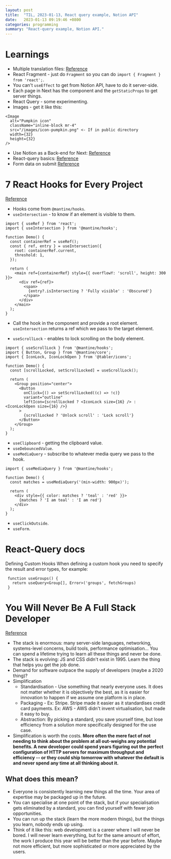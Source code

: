 ```yaml
---
layout: post
title:  "TIL, 2023-01-13, React query example, Notion API"
date:   2023-01-13 09:19:46 +0800
categories: programming
summary: "React-query example, Notion API."
---
```


# Learnings

- Multiple translation files: [Reference](https://react.i18next.com/latest/usetranslation-hook)
- React Fragment - just do `Fragment` so you can do `import { Fragment } from 'react';`.
- You can't `useEffect` to get from Notion API, have to do it server-side.
- Each page in Next has the component and the `getStaticProps` to get server things.
- React Query - some experimenting.
- Images - get it like this:

```
<Image
  alt="Pumpkin icon"
  className="inline-block mr-4"
  src="/images/icon-pumpkin.png" <- If in public directory
  width={32}
  height={32}
/>

```
- Use Notion as a Back-end for Next: [Reference](https://alexandar.me/posts/using-notion-as-a-cms-with-react)
- React-query basics: [Reference](https://dev.to/franklin030601/image-search-engine-with-react-js-react-query-39)
- Form data on submit [Reference](https://linguinecode.com/post/how-to-get-form-data-on-submit-in-reactjs)

# 7 React Hooks for Every Project
[Reference](https://dev.to/webdevhero-com/7-react-hooks-for-every-project-1jdo)

- Hooks come from `@mantine/hooks`.
- `useIntersection` - to know if an element is visible to them.

```
import { useRef } from 'react';
import { useIntersection } from '@mantine/hooks';

function Demo() {
  const containerRef = useRef();
  const { ref, entry } = useIntersection({
    root: containerRef.current,
    threshold: 1,
  });

  return (
    <main ref={containerRef} style={{ overflowY: 'scroll', height: 300 }}>
      <div ref={ref}>
        <span>
          {entry?.isIntersecting ? 'Fully visible' : 'Obscured'}
        </span>
      </div>
    </main>
  );
}
```

- Call the hook in the component and provide a root element. `useIntersection` returns a ref which we pass to the target element.

- `useScrollLock` - enables to lock scrolling on the body element.

```
import { useScrollLock } from '@mantine/hooks';
import { Button, Group } from '@mantine/core';
import { IconLock, IconLockOpen } from '@tabler/icons';

function Demo() {
  const [scrollLocked, setScrollLocked] = useScrollLock();

  return (
    <Group position="center">
      <Button
        onClick={() => setScrollLocked((c) => !c)}
        variant="outline"
        leftIcon={scrollLocked ? <IconLock size={16} /> : <IconLockOpen size={16} />}
      >
        {scrollLocked ? 'Unlock scroll' : 'Lock scroll'}
      </Button>
    </Group>
  );
}
```

- `useClipboard` - getting the clipboard value.
- `useDebouncedValue`.
- `useMediaQuery` - subscribe to whatever media query we pass to the hook.

```
import { useMediaQuery } from '@mantine/hooks';

function Demo() {
  const matches = useMediaQuery('(min-width: 900px)');

  return (
    <div style={{ color: matches ? 'teal' : 'red' }}>
      {matches ? 'I am teal' : 'I am red'}
    </div>
  );
}
```

- `useClickOutside`.
- `useForm`.

# React-Query docs

Defining Custom Hooks
When defining a custom hook you need to specify the result and error types, for example:

```
 function useGroups() {
   return useQuery<Group[], Error>('groups', fetchGroups)
 }
```

# You Will Never Be A Full Stack Developer
[Reference](https://seldo.com/posts/you-will-never-be-a-full-stack-developer)

- The stack is enormous: many server-side languages, networking, systems-level concerns, build tools, performance optimisation... You can spend a lifetime trying to learn all these things and never be done.
- The stack is evolving: JS and CSS didn't exist in 1995. Learn the thing that helps you get the job done.
- Demand for software outpace the supply of developers (maybe a 2020 thing)?
- Simplification
  - Standardisation - Use something that nearly everyone uses. It does not matter whether it is objectively the best, as it is easier for innovation to happen if we assume one platform is in place.
  - Packaging - Ex: Stripe. Stripe made it easier as it standardises credit card payments. Ex: AWS - AWS didn't invent virtualisation, but made it easy to buy.
  - Abstraction: By picking a standard, you save yourself time, but lose efficiency from a solution more specifically designed for the use case.
- Simplification is worth the costs. **More often the mere fact of not needing to think about the problem at all out-weighs any potential benefits. A new developer could spend years figuring out the perfect configuration of HTTP servers for maximum throughput and efficiency -- or they could ship tomorrow with whatever the default is and never spend any time at all thinking about it.**

## What does this mean?

- Everyone is consistently learning new things all the time. Your area of expertise may be packaged up in the future.
- You can specialise at one point of the stack, but if your specialisation gets eliminated by a standard, you can find yourself with fewer job opportunities.
- You can run up the stack (learn the more modern things), but the things you learn, nobody ends up using.
- Think of it like this: web development is a career where I will never be bored. I will never learn everything, but for the same amount of effort, the work I produce this year will be better than the year before. Maybe not more efficient, but more sophisticated or more appreciated by the users.
